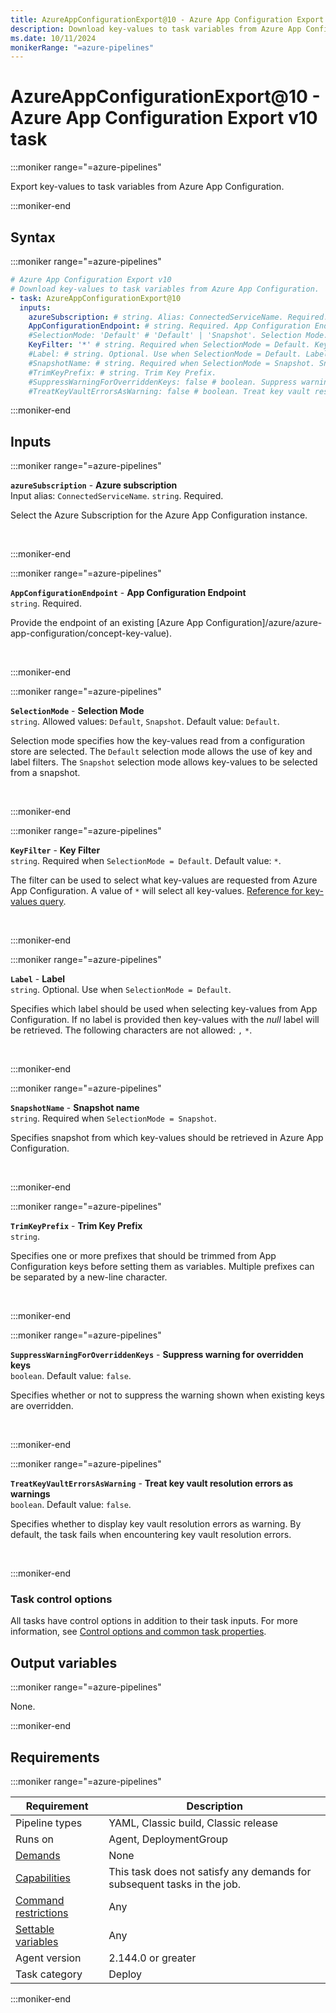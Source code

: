 ```yaml
---
title: AzureAppConfigurationExport@10 - Azure App Configuration Export v10 task
description: Download key-values to task variables from Azure App Configuration.
ms.date: 10/11/2024
monikerRange: "=azure-pipelines"
---
```


# AzureAppConfigurationExport@10 - Azure App Configuration Export v10 task

<!-- :::description::: -->
:::moniker range="=azure-pipelines"

<!-- :::editable-content name="description"::: -->
Export key-values to task variables from Azure App Configuration.
<!-- :::editable-content-end::: -->

:::moniker-end
<!-- :::description-end::: -->

<!-- :::syntax::: -->
## Syntax

:::moniker range="=azure-pipelines"

```yaml
# Azure App Configuration Export v10
# Download key-values to task variables from Azure App Configuration.
- task: AzureAppConfigurationExport@10
  inputs:
    azureSubscription: # string. Alias: ConnectedServiceName. Required. Azure subscription. 
    AppConfigurationEndpoint: # string. Required. App Configuration Endpoint. 
    #SelectionMode: 'Default' # 'Default' | 'Snapshot'. Selection Mode. Default: Default.
    KeyFilter: '*' # string. Required when SelectionMode = Default. Key Filter. Default: *.
    #Label: # string. Optional. Use when SelectionMode = Default. Label. 
    #SnapshotName: # string. Required when SelectionMode = Snapshot. Snapshot name. 
    #TrimKeyPrefix: # string. Trim Key Prefix. 
    #SuppressWarningForOverriddenKeys: false # boolean. Suppress warning for overridden keys. Default: false.
    #TreatKeyVaultErrorsAsWarning: false # boolean. Treat key vault resolution errors as warnings. Default: false.
```

:::moniker-end
<!-- :::syntax-end::: -->

<!-- :::inputs::: -->
## Inputs

<!-- :::item name="azureSubscription"::: -->
:::moniker range="=azure-pipelines"

**`azureSubscription`** - **Azure subscription**<br>
Input alias: `ConnectedServiceName`. `string`. Required.<br>
<!-- :::editable-content name="helpMarkDown"::: -->
Select the Azure Subscription for the Azure App Configuration instance.
<!-- :::editable-content-end::: -->
<br>

:::moniker-end
<!-- :::item-end::: -->
<!-- :::item name="AppConfigurationEndpoint"::: -->
:::moniker range="=azure-pipelines"

**`AppConfigurationEndpoint`** - **App Configuration Endpoint**<br>
`string`. Required.<br>
<!-- :::editable-content name="helpMarkDown"::: -->
Provide the endpoint of an existing [Azure App Configuration]/azure/azure-app-configuration/concept-key-value).
<!-- :::editable-content-end::: -->
<br>

:::moniker-end
<!-- :::item-end::: -->
<!-- :::item name="SelectionMode"::: -->
:::moniker range="=azure-pipelines"

**`SelectionMode`** - **Selection Mode**<br>
`string`. Allowed values: `Default`, `Snapshot`. Default value: `Default`.<br>
<!-- :::editable-content name="helpMarkDown"::: -->
Selection mode specifies how the key-values read from a configuration store are selected. The `Default` selection mode allows the use of key and label filters. The `Snapshot` selection mode allows key-values to be selected from a snapshot.
<!-- :::editable-content-end::: -->
<br>

:::moniker-end
<!-- :::item-end::: -->
<!-- :::item name="KeyFilter"::: -->
:::moniker range="=azure-pipelines"

**`KeyFilter`** - **Key Filter**<br>
`string`. Required when `SelectionMode = Default`. Default value: `*`.<br>
<!-- :::editable-content name="helpMarkDown"::: -->
The filter can be used to select what key-values are requested from Azure App Configuration. A value of `*` will select all key-values. [Reference for key-values query](/azure/azure-app-configuration/concept-key-value#query-key-values).
<!-- :::editable-content-end::: -->
<br>

:::moniker-end
<!-- :::item-end::: -->
<!-- :::item name="Label"::: -->
:::moniker range="=azure-pipelines"

**`Label`** - **Label**<br>
`string`. Optional. Use when `SelectionMode = Default`.<br>
<!-- :::editable-content name="helpMarkDown"::: -->
Specifies which label should be used when selecting key-values from App Configuration. If no label is provided then key-values with the _null_ label will be retrieved. The following characters are not allowed: `,` `*`.
<!-- :::editable-content-end::: -->
<br>

:::moniker-end
<!-- :::item-end::: -->
<!-- :::item name="SnapshotName"::: -->
:::moniker range="=azure-pipelines"

**`SnapshotName`** - **Snapshot name**<br>
`string`. Required when `SelectionMode = Snapshot`.<br>
<!-- :::editable-content name="helpMarkDown"::: -->
Specifies snapshot from which key-values should be retrieved in Azure App Configuration.
<!-- :::editable-content-end::: -->
<br>

:::moniker-end
<!-- :::item-end::: -->
<!-- :::item name="TrimKeyPrefix"::: -->
:::moniker range="=azure-pipelines"

**`TrimKeyPrefix`** - **Trim Key Prefix**<br>
`string`.<br>
<!-- :::editable-content name="helpMarkDown"::: -->
Specifies one or more prefixes that should be trimmed from App Configuration keys before setting them as variables. Multiple prefixes can be separated by a new-line character.
<!-- :::editable-content-end::: -->
<br>

:::moniker-end
<!-- :::item-end::: -->
<!-- :::item name="SuppressWarningForOverriddenKeys"::: -->
:::moniker range="=azure-pipelines"

**`SuppressWarningForOverriddenKeys`** - **Suppress warning for overridden keys**<br>
`boolean`. Default value: `false`.<br>
<!-- :::editable-content name="helpMarkDown"::: -->
Specifies whether or not to suppress the warning shown when existing keys are overridden.
<!-- :::editable-content-end::: -->
<br>

:::moniker-end
<!-- :::item-end::: -->
<!-- :::item name="TreatKeyVaultErrorsAsWarning"::: -->
:::moniker range="=azure-pipelines"

**`TreatKeyVaultErrorsAsWarning`** - **Treat key vault resolution errors as warnings**<br>
`boolean`. Default value: `false`.<br>
<!-- :::editable-content name="helpMarkDown"::: -->
Specifies whether to display key vault resolution errors as warning. By default, the task fails when encountering key vault resolution errors.
<!-- :::editable-content-end::: -->
<br>

:::moniker-end
<!-- :::item-end::: -->

### Task control options

All tasks have control options in addition to their task inputs. For more information, see [Control options and common task properties](/azure/devops/pipelines/yaml-schema/steps-task#common-task-properties).
<!-- :::inputs-end::: -->

<!-- :::outputVariables::: -->
## Output variables

:::moniker range="=azure-pipelines"

None.

:::moniker-end
<!-- :::outputVariables-end::: -->

<!-- :::remarks::: -->
<!-- :::editable-content name="remarks"::: -->
<!-- :::editable-content-end::: -->
<!-- :::remarks-end::: -->

<!-- :::examples::: -->
<!-- :::editable-content name="examples"::: -->
<!-- :::editable-content-end::: -->
<!-- :::examples-end::: -->

<!-- :::properties::: -->
## Requirements

:::moniker range="=azure-pipelines"

| Requirement | Description |
|-------------|-------------|
| Pipeline types | YAML, Classic build, Classic release |
| Runs on | Agent, DeploymentGroup |
| [Demands](/azure/devops/pipelines/process/demands) | None |
| [Capabilities](/azure/devops/pipelines/agents/agents#capabilities) | This task does not satisfy any demands for subsequent tasks in the job. |
| [Command restrictions](/azure/devops/pipelines/security/templates#agent-logging-command-restrictions) | Any |
| [Settable variables](/azure/devops/pipelines/security/templates#agent-logging-command-restrictions) | Any |
| Agent version |  2.144.0 or greater |
| Task category | Deploy |

:::moniker-end
<!-- :::properties-end::: -->

<!-- :::see-also::: -->
<!-- :::editable-content name="seeAlso"::: -->
<!-- :::editable-content-end::: -->
<!-- :::see-also-end::: -->